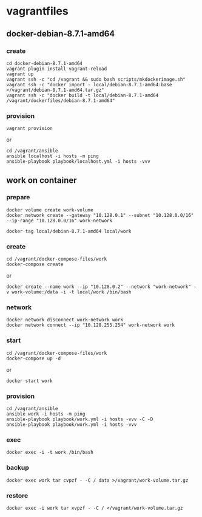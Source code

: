 vagrantfiles
============

docker-debian-8.7.1-amd64
-------------------------

### create

    cd docker-debian-8.7.1-amd64
    vagrant plugin install vagrant-reload
    vagrant up
    vagrant ssh -c "cd /vagrant && sudo bash scripts/mkdockerimage.sh"
    vagrant ssh -c "docker import - local/debian-8.7.1-amd64:base </vagrant/debian-8.7.1-amd64.tar.gz"
    vagrant ssh -c "docker build -t local/debian-8.7.1-amd64 /vagrant/dockerfiles/debian-8.7.1-amd64"

### provision

    vagrant provision

or

    cd /vagrant/ansible
    ansible localhost -i hosts -m ping
    ansible-playbook playbook/localhost.yml -i hosts -vvv

work on container
-----------------

### prepare

    docker volume create work-volume
    docker network create --gateway "10.128.0.1" --subnet "10.128.0.0/16" --ip-range "10.128.0.0/16" work-network

    docker tag local/debian-8.7.1-amd64 local/work

### create

    cd /vagrant/docker-compose-files/work
    docker-compose create

or

    docker create --name work --ip "10.128.0.2" --network "work-network" -v work-volume:/data -i -t local/work /bin/bash

### network

    docker network disconnect work-network work
    docker network connect --ip "10.128.255.254" work-network work

### start

    cd /vagrant/docker-compose-files/work
    docker-compose up -d

or

    docker start work

### provision

    cd /vagrant/ansible
    ansible work -i hosts -m ping
    ansible-playbook playbook/work.yml -i hosts -vvv -C -D
    ansible-playbook playbook/work.yml -i hosts -vvv

### exec

    docker exec -i -t work /bin/bash

### backup

    docker exec work tar cvpzf - -C / data >/vagrant/work-volume.tar.gz

### restore

    docker exec -i work tar xvpzf - -C / </vagrant/work-volume.tar.gz

